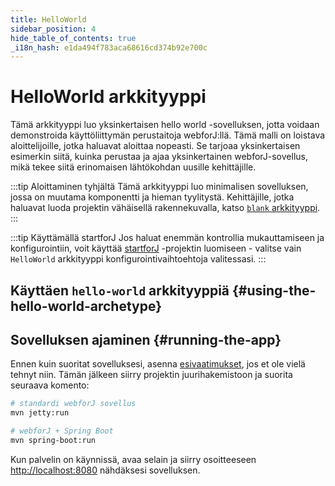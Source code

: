 ```yaml
---
title: HelloWorld
sidebar_position: 4
hide_table_of_contents: true
_i18n_hash: e1da494f783aca68616cd374b92e700c
---
```

<Head>
  <style>{`
  .container {
    max-width: 65em !important;
  }
  `}</style>
</Head>

<!-- vale off -->
# HelloWorld arkkityyppi
<!-- vale on -->

Tämä arkkityyppi luo yksinkertaisen hello world -sovelluksen, jotta voidaan demonstroida käyttöliittymän perustaitoja webforJ:llä. Tämä malli on loistava aloittelijoille, jotka haluavat aloittaa nopeasti. Se tarjoaa yksinkertaisen esimerkin siitä, kuinka perustaa ja ajaa yksinkertainen webforJ-sovellus, mikä tekee siitä erinomaisen lähtökohdan uusille kehittäjille.

:::tip Aloittaminen tyhjältä
Tämä arkkityyppi luo minimalisen sovelluksen, jossa on muutama komponentti ja hieman tyylitystä. Kehittäjille, jotka haluavat luoda projektin vähäisellä rakennekuvalla, katso [`blank` arkkityyppi](./blank).
:::

:::tip Käyttämällä startforJ
Jos haluat enemmän kontrollia mukauttamiseen ja konfigurointiin, voit käyttää [startforJ](https://docs.webforj.com/startforj/) -projektin luomiseen - valitse vain `HelloWorld` arkkityyppi konfigurointivaihtoehtoja valitessasi.
:::

## Käyttäen `hello-world` arkkityyppiä {#using-the-hello-world-archetype}

<ComponentArchetype
project="hello-world"
/>

## Sovelluksen ajaminen {#running-the-app}

Ennen kuin suoritat sovelluksesi, asenna [esivaatimukset](../../introduction/prerequisites), jos et ole vielä tehnyt niin. 
Tämän jälkeen siirry projektin juurihakemistoon ja suorita seuraava komento:

```bash
# standardi webforJ sovellus
mvn jetty:run

# webforJ + Spring Boot
mvn spring-boot:run
```

Kun palvelin on käynnissä, avaa selain ja siirry osoitteeseen [http://localhost:8080](http://localhost:8080) nähdäksesi sovelluksen.
